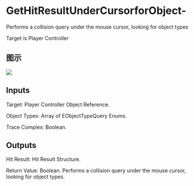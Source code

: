 # GetHitResultUnderCursorforObject-

Performs a collision query under the mouse cursor, looking for object types

Target is Player Controller

## 图示

![]($-20221218-19070207.png)

## Inputs

Target: Player Controller Object Reference.

Object Types: Array of EObjectTypeQuery Enums.

Trace Complex: Boolean.  

## Outputs

Hit Result: Hit Result Structure.

Return Value: Boolean. Performs a collision query under the mouse cursor, looking for object types.

